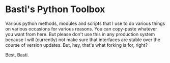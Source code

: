 Basti's Python Toolbox
======================

Various python methods, modules and scripts that I use to do various things on various occasions for various reasons. You can copy-paste whatever you want from here. But please don't use this in any production system because I will (currently) not make sure that interfaces are stable over the course of version updates. But, hey, that's what forking is for, right?

Best, Basti. 
